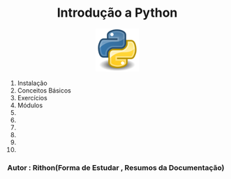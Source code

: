<h1 align=center>Introdução a Python</h1>

<p align=center>
    <img src="./img/python.png" width = 100px>
</p>

1. Instalação
2. Conceitos Básicos
3. Exercícios
4. Módulos
5. 
6. 
7. 
8. 
9. 
10. 

### Autor : Rithon(Forma de Estudar , Resumos da Documentação)